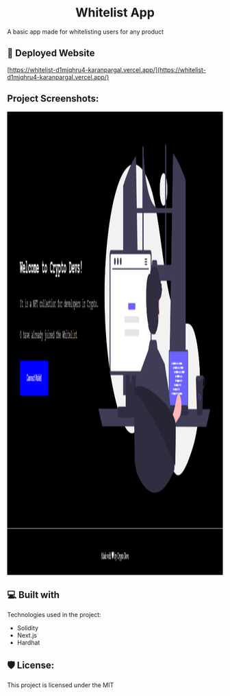 <h1 align="center" id="title">Whitelist App</h1>

<p id="description">A basic app made for whitelisting users for any product</p>

<h2>🚀 Deployed Website</h2>

[https://whitelist-d1mjqhru4-karanpargal.vercel.app/](https://whitelist-d1mjqhru4-karanpargal.vercel.app/)

<h2>Project Screenshots:</h2>

<img src="https://github.com/karanpargal/whitelist_app/raw/c45222d086475d139cd7999587a0d6f287ca648e/screenshot/webpage.png" alt="project-screenshot" width="1920" height="1080/">

  
  
<h2>💻 Built with</h2>

Technologies used in the project:

*   Solidity
*   Next.js
*   Hardhat

<h2>🛡️ License:</h2>

This project is licensed under the MIT

